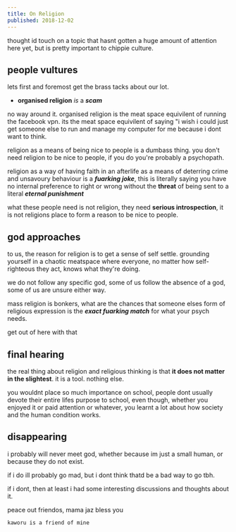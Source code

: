 ```yaml
---
title: On Religion
published: 2018-12-02
---
```


thought id touch on a topic that hasnt gotten a huge amount of attention here yet, but is pretty important to chippie culture.

## people vultures

lets first and foremost get the brass tacks about our lot.

* **organised religion** *is* a ***scam***

no way around it. organised religion is the meat space equivilent of running the facebook vpn. its the meat space equivilent of saying "i wish i could just get someone else to run and manage my computer for me because i dont want to think.

religion as a means of being nice to people is a dumbass thing. you don't need religion to be nice to people, if you do you're probably a psychopath.

religion as a way of having faith in an afterlife as a means of deterring crime and unsavoury behaviour is a ***fuarking joke***, this is literally saying you have no internal preference to right or wrong without the **threat** of being sent to a literal ***eternal punishment***

what these people need is not religion, they need **serious introspection**, it is not religions place to form a reason to be nice to people.

## god approaches

to us, the reason for religion is to get a sense of self settle. grounding yourself in a chaotic meatspace where everyone, no matter how self-righteous they act, knows what they're doing.

we do not follow any specific god, some of us follow the absence of a god, some of us are unsure either way.

mass religion is bonkers, what are the chances that someone elses form of religious expression is the ***exact fuarking match*** for what your psych needs.

get out of here with that

## final hearing

the real thing about religion and religious thinking is that **it does not matter in the slightest**. it is a tool. nothing else.

you wouldnt place so much importance on school, people dont usually devote their entire lifes purpose to school, even though, whether you enjoyed it or paid attention or whatever, you learnt a lot about how society and the human condition works.

## disappearing

i probably will never meet god, whether because im just a small human, or because they do not exist.

if i do ill probably go mad, but i dont think thatd be a bad way to go tbh.

if i dont, then at least i had some interesting discussions and thoughts about it.

peace out friendos, mama jaz bless you

`kaworu is a friend of mine`
